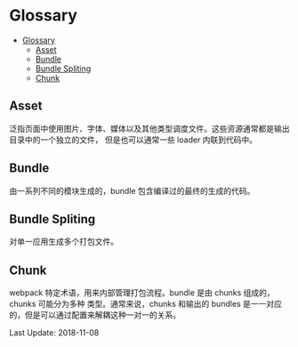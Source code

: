 # Glossary

<!-- TOC -->

- [Glossary](#glossary)
  - [Asset](#asset)
  - [Bundle](#bundle)
  - [Bundle Spliting](#bundle-spliting)
  - [Chunk](#chunk)

<!-- /TOC -->

## Asset

泛指页面中使用图片、字体、媒体以及其他类型调度文件。这些资源通常都是输出目录中的一个独立的文件，
但是也可以通常一些 loader 内联到代码中。    

## Bundle

由一系列不同的模块生成的，bundle 包含编译过的最终的生成的代码。    

## Bundle Spliting

对单一应用生成多个打包文件。     

## Chunk

webpack 特定术语，用来内部管理打包流程。bundle 是由 chunks 组成的，chunks 可能分为多种
类型。通常来说，chunks 和输出的 bundles 是一一对应的，但是可以通过配置来解耦这种一对一的关系。    

Last Update: 2018-11-08
